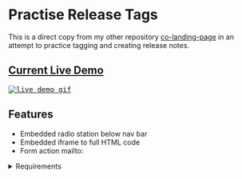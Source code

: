 # Practise Release Tags
This is a direct copy from my other repository <a href="https://github.com/daryldelrosario/co-landing-page">co-landing-page</a> in an attempt to practice tagging and creating release notes. 

## <a href="https://daryldelrosario.github.io/co-landing-page/">Current Live Demo</a>
<kbd><a href="https://daryldelrosario.github.io/co-landing-page/"><img src="./resources/co-landing-page-ld.gif" alt="live demo gif"></a></kbd>

## Features
- Embedded radio station below nav bar
- Embedded iframe to full HTML code
- Form action mailto:

<details>
    <summary>Requirements</summary>

- [x] Header: 
    - [x] include image and text that clearly tell visitors what they can find on site
- [x] Introduction:
    - [x] include details about purpose and mission of site
    - [x] include info about self and why created the site
- [x] About Me Section:
    - [x] include more detail information about site and why site created
    - [x] include links to other websites where people can learn more about self
- [x] Write Two Paragraphs:
    - [x] about intro section
    - [x] about about me section
- [x] Blog Post: 
    - [x] about learnt so far
    - [x] found most interesting
- [x] Content area with text and image:
    - [x] explains what you do and how you do it
- [x] Call-to-action button encouraging sign up for something
- [x] Navigation
- [x] Branding
- [x] Search Functionality
- [x] Footer
</details>


